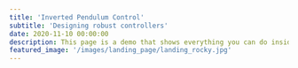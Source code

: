 ```yaml
---
title: 'Inverted Pendulum Control'
subtitle: 'Designing robust controllers'
date: 2020-11-10 00:00:00
description: This page is a demo that shows everything you can do inside portfolio and blog posts.
featured_image: '/images/landing_page/landing_rocky.jpg'
---
```

